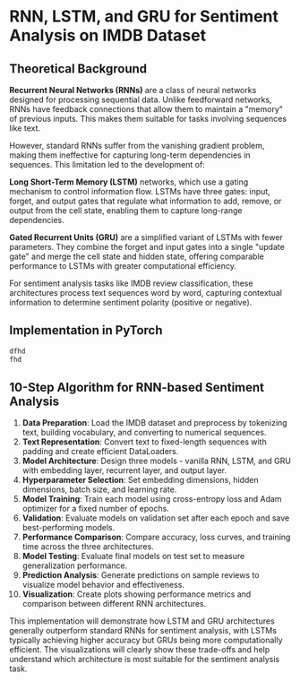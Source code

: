 # RNN, LSTM, and GRU for Sentiment Analysis on IMDB Dataset

## Theoretical Background

**Recurrent Neural Networks (RNNs)** are a class of neural networks designed for processing sequential data. Unlike feedforward networks, RNNs have feedback connections that allow them to maintain a "memory" of previous inputs. This makes them suitable for tasks involving sequences like text.

However, standard RNNs suffer from the vanishing gradient problem, making them ineffective for capturing long-term dependencies in sequences. This limitation led to the development of:

**Long Short-Term Memory (LSTM)** networks, which use a gating mechanism to control information flow. LSTMs have three gates: input, forget, and output gates that regulate what information to add, remove, or output from the cell state, enabling them to capture long-range dependencies.

**Gated Recurrent Units (GRU)** are a simplified variant of LSTMs with fewer parameters. They combine the forget and input gates into a single "update gate" and merge the cell state and hidden state, offering comparable performance to LSTMs with greater computational efficiency.

For sentiment analysis tasks like IMDB review classification, these architectures process text sequences word by word, capturing contextual information to determine sentiment polarity (positive or negative).

## Implementation in PyTorch

```python name=sentiment_analysis_comparison.py
dfhd
fhd

```

## 10-Step Algorithm for RNN-based Sentiment Analysis

1. **Data Preparation**: Load the IMDB dataset and preprocess by tokenizing text, building vocabulary, and converting to numerical sequences.
2. **Text Representation**: Convert text to fixed-length sequences with padding and create efficient DataLoaders.
3. **Model Architecture**: Design three models - vanilla RNN, LSTM, and GRU with embedding layer, recurrent layer, and output layer.
4. **Hyperparameter Selection**: Set embedding dimensions, hidden dimensions, batch size, and learning rate.
5. **Model Training**: Train each model using cross-entropy loss and Adam optimizer for a fixed number of epochs.
6. **Validation**: Evaluate models on validation set after each epoch and save best-performing models.
7. **Performance Comparison**: Compare accuracy, loss curves, and training time across the three architectures.
8. **Model Testing**: Evaluate final models on test set to measure generalization performance.
9. **Prediction Analysis**: Generate predictions on sample reviews to visualize model behavior and effectiveness.
10. **Visualization**: Create plots showing performance metrics and comparison between different RNN architectures.

This implementation will demonstrate how LSTM and GRU architectures generally outperform standard RNNs for sentiment analysis, with LSTMs typically achieving higher accuracy but GRUs being more computationally efficient. The visualizations will clearly show these trade-offs and help understand which architecture is most suitable for the sentiment analysis task.